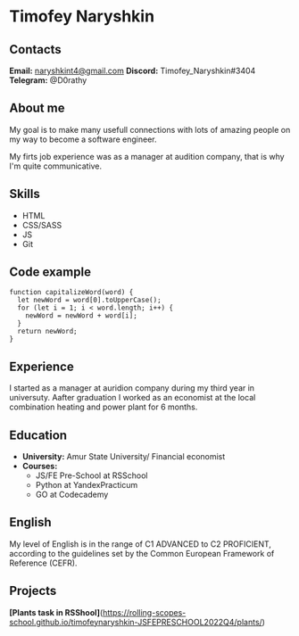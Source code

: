 # Timofey Naryshkin

## Contacts
**Email:** naryshkint4@gmail.com
**Discord:** Timofey_Naryshkin#3404
**Telegram:** @D0rathy

## About me
My goal is to make many usefull connections with lots of amazing people on my way to become a software engineer.

My firts job experience was as a manager at audition company, that is why I'm quite communicative.

## Skills
* HTML
* CSS/SASS
* JS
* Git

## Code example
```
function capitalizeWord(word) {
  let newWord = word[0].toUpperCase();
  for (let i = 1; i < word.length; i++) {
    newWord = newWord + word[i];
  }
  return newWord;
}
```

## Experience
I started as a manager at auridion company during my third year in universuty. Aafter graduation I worked as an economist at the local combination heating and power plant for 6 months.

## Education
* **University:** Amur State University/ Financial economist
* **Courses:**
  * JS/FE Pre-School at RSSchool
  * Python at YandexPracticum
  * GO at Codecademy

## English
My level of English is in the range of C1 ADVANCED to C2 PROFICIENT, according to the guidelines set by the Common European Framework of Reference (CEFR).

## Projects
**[Plants task in RSShool]**(https://rolling-scopes-school.github.io/timofeynaryshkin-JSFEPRESCHOOL2022Q4/plants/)

